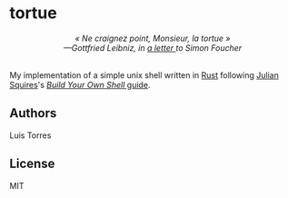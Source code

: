 # tortue

<div align="center">
    <i>« Ne craignez point, Monsieur, la tortue »</i>
    <br>
    <i>—Gottfried Leibniz, in
    <a href="https://www.borges.pitt.edu/i/ne-craignez-point-monsieur-la-tortue-sir-dont-fear-tortoise">
    a letter
    </a> to Simon Foucher</i>
</div>
<br>

My implementation of a simple unix shell written in [Rust][rust] following
[Julian Squires][julian-squires]'s [_Build Your Own Shell_ guide][byos].

[rust]: <https://www.rust-lang.org/> "The Rust Programming Language homepage"
[julian-squires]: <http://cipht.net/> "Julian Squires' personal website"
[byos]: <https://github.com/tokenrove/build-your-own-shell>
"tokenrove/build-your-own-shell: Guidance for mollusks (WIP)"

## Authors

Luis Torres

## License

MIT
